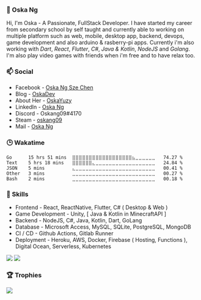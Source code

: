 ### :boy: Oska Ng

Hi, I'm Oska - A Passionate, FullStack Developer. I have started my career from secondary school by self taught and currently able to working on multiple platform such as web, mobile, desktop app, backend, devops, game development and also arduino & rasberry-pi apps. Currently i'm also working with *Dart*, *React*, *Flutter*, *C#*, *Java & Kotlin*, *NodeJS* and *Golang*. I'm also play video games with friends when i'm free and to have relax too.

### :mailbox: Social

* Facebook - [Oska Ng Sze Chen](https://www.facebook.com/oskaszechen)
* Blog - [OskaDev](https://blog.oskadev.com)
* About Her - [OskaYuzy](https://love.oskadev.com)
* LinkedIn - [Oska Ng](https://www.linkedin.com/in/oskang09/)
* Discord - Oskang09#4170
* Steam - [oskang09](https://steamcommunity.com/id/oskang09/)
* Mail - [Oska Ng](mailto:question@oskadev.com)

### 🕒 Wakatime
<!--START_SECTION:waka-->
```text
Go      15 hrs 51 mins  ⣿⣿⣿⣿⣿⣿⣿⣿⣿⣿⣿⣿⣿⣿⣿⣿⣿⣿⣦⣀⣀⣀⣀⣀⣀   74.27 % 
Text    5 hrs 18 mins   ⣿⣿⣿⣿⣿⣿⣄⣀⣀⣀⣀⣀⣀⣀⣀⣀⣀⣀⣀⣀⣀⣀⣀⣀⣀   24.84 % 
JSON    5 mins          ⣄⣀⣀⣀⣀⣀⣀⣀⣀⣀⣀⣀⣀⣀⣀⣀⣀⣀⣀⣀⣀⣀⣀⣀⣀   00.41 % 
Other   3 mins          ⣀⣀⣀⣀⣀⣀⣀⣀⣀⣀⣀⣀⣀⣀⣀⣀⣀⣀⣀⣀⣀⣀⣀⣀⣀   00.27 % 
Bash    2 mins          ⣀⣀⣀⣀⣀⣀⣀⣀⣀⣀⣀⣀⣀⣀⣀⣀⣀⣀⣀⣀⣀⣀⣀⣀⣀   00.18 % 
```
<!--END_SECTION:waka-->

### :pencil: Skills

* Frontend - React, ReactNative, Flutter, C# ( Desktop & Web )
* Game Development - Unity, [ Java & Kotlin in MinecraftAPI ]
* Backend - NodeJS, C#, Java, Kotlin, Dart, GoLang
* Database - Microsoft Access, MySQL, SQLite, PostgreSQL, MongoDB
* CI / CD - Github Actions, Gitlab Runner
* Deployment - Heroku, AWS, Docker, Firebase ( Hosting, Functions ), Digital Ocean, Serverless, Kubernetes

![](https://github-readme-stats.vercel.app/api/top-langs/?username=Oskang09&theme=dracula&layout=compact) ![](https://github-readme-stats.vercel.app/api?username=Oskang09&show_icons=true&include_all_commits=true&theme=dracula&hide_title=true)

### :trophy: Trophies

![](https://github-profile-trophy.vercel.app/?username=Oskang09&theme=dracula&margin-w=10)
